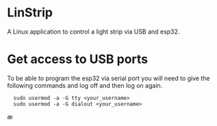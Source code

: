 # LinStrip
A Linux application to control a light strip via USB and esp32.

# Get access to USB ports

To be able to program the esp32 via serial port you will need to give the 
following commands and log off and then log on again.
```
  sudo usermod -a -G tty <your_username>
  sudo usermod -a -G dialout <your_username>
```
æ